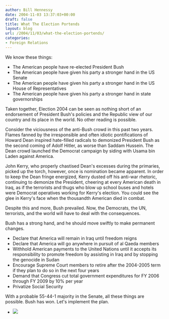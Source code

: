 ```yaml
---
author: Bill Hennessy
date: 2004-11-03 13:37:03+00:00
draft: false
title: What The Election Portends
layout: blog
url: /2004/11/03/what-the-election-portends/
categories:
- Foreign Relations
---
```


We know these things:





  * The American people have re-elected President Bush
  * The American people have given his party a stronger hand in the US Senate
  * The American people have given his party a stronger hand in the US House of Representatives
  * The American people have given his party a stronger hand in state governorships


Taken together, Election 2004 can be seen as nothing short of an endorsement of President Bush's policies and the Republic view of our country and its place in the world. No other reading is possible.




Consider the viciousness of the anti-Bush crowd in this past two years. Flames fanned by the irresponsible and often idiotic pontifications of Howard Dean inspired hate-filled radicals to demonized President Bush as the second coming of Adolf Hitler, as worse than Saddam Hussein. The Dean crowd launched the Democrat campaign by siding with Usama bin Laden against America.




John Kerry, who properly chastised Dean's excesses during the primaries, picked up the torch, however, once is nomination became apparent. In order to keep the Dean fringe energized, Kerry dusted off his anti-war rhetoric, continuing to demonize the President, cheering at every American death in Iraq, as if the terrorists and thugs who blow up school buses and hotels were Democrat operatives working for Kerry's election. You could see the glee in Kerry's face when the thousandth American died in combat.




Despite this and more, Bush prevailed. Now, the Democrats, the UN, terrorists, and the world will have to deal with the consequences.




Bush has a strong hand, and he should move swiftly to make permanent changes.





  * Declare that America will remain in Iraq until freedom reigns
  * Declare that America will go anywhere in pursuit of al Qaeda members
  * Withhold American payments to the United Nations until it accepts its responsibility to promote freedom by assisting in Iraq and by stopping the genocide in Sudan
  * Encourage Supreme Court members to retire after the 2004-2005 term if they plan to do so in the next four years
  * Demand that Congress cut total government expenditures for FY 2006 through FY 2009 by 10% per year
  * Privatize Social Security


With a probable 55-44-1 majority in the Senate, all these things are possible. Bush has won. Let's implement the plan.





  * ![](https://blog.billhennessy.com/aggbug.aspx?PostID=524)

